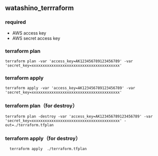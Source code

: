 ## watashino_terrraform

### required
- AWS access key
- AWS secret access key

### terraform plan
```
terraform plan -var 'access_key=AK123456789123456789' -var 'secret_key=xxxxxxxxxxxxxxxxxxxxxxxxxxxxxxxxxxxxxxxx'
```

### terraform apply
```
terraform apply -var 'access_key=AK123456789123456789' -var 'secret_key=xxxxxxxxxxxxxxxxxxxxxxxxxxxxxxxxxxxxxxxx'
```

### terraform plan（for destroy）
```
terraform plan -destroy -var 'access_key=AK123456789123456789' -var 'secret_key=xxxxxxxxxxxxxxxxxxxxxxxxxxxxxxxxxxxxxxxx' -out=./terraform.tfplan
```

### terraform apply（for destroy）
```
  terraform apply  ./terraform.tfplan
```
